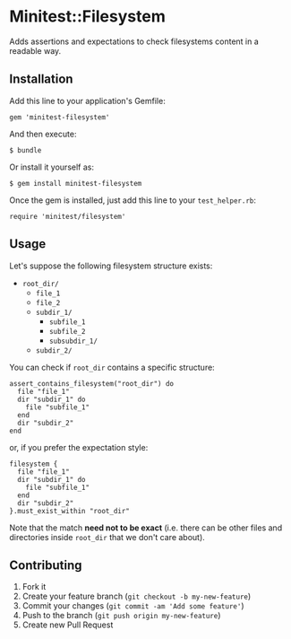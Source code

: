 # Minitest::Filesystem

Adds assertions and expectations to check filesystems content in a readable way.

## Installation

Add this line to your application's Gemfile:

    gem 'minitest-filesystem'

And then execute:

    $ bundle

Or install it yourself as:

    $ gem install minitest-filesystem

Once the gem is installed, just add this line to your `test_helper.rb`:

    require 'minitest/filesystem'

## Usage

Let's suppose the following filesystem structure exists:

* `root_dir/`
  * `file_1`
  * `file_2`
  * `subdir_1/`
    * `subfile_1`
    * `subfile_2`
    * `subsubdir_1/`
  * `subdir_2/`

You can check if `root_dir` contains a specific structure:

    assert_contains_filesystem("root_dir") do
      file "file_1"
      dir "subdir_1" do
        file "subfile_1"
      end
      dir "subdir_2"
    end

or, if you prefer the expectation style:

    filesystem {
      file "file_1"
      dir "subdir_1" do
        file "subfile_1"
      end
      dir "subdir_2"
    }.must_exist_within "root_dir"

Note that the match **need not to be exact** (i.e. there can be other files and
directories inside `root_dir` that we don't care about).

## Contributing

1. Fork it
2. Create your feature branch (`git checkout -b my-new-feature`)
3. Commit your changes (`git commit -am 'Add some feature'`)
4. Push to the branch (`git push origin my-new-feature`)
5. Create new Pull Request
